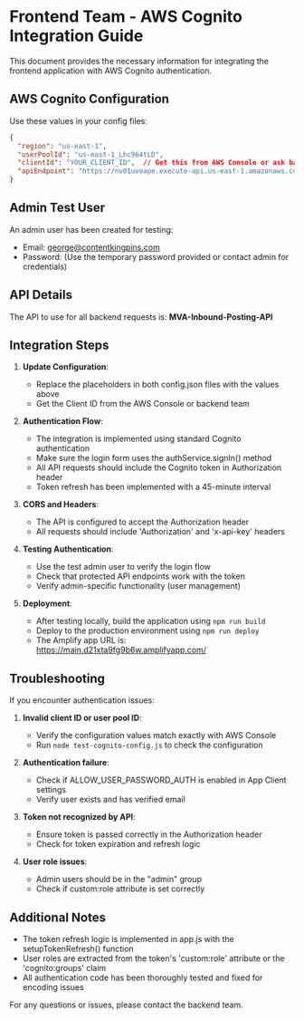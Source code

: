 # Frontend Team - AWS Cognito Integration Guide

This document provides the necessary information for integrating the frontend application with AWS Cognito authentication.

## AWS Cognito Configuration

Use these values in your config files:

```json
{
  "region": "us-east-1",
  "userPoolId": "us-east-1_Lhc964tLD",
  "clientId": "YOUR_CLIENT_ID",  // Get this from AWS Console or ask backend team
  "apiEndpoint": "https://nv01uveape.execute-api.us-east-1.amazonaws.com/prod"
}
```

## Admin Test User

An admin user has been created for testing:
- Email: george@contentkingpins.com
- Password: (Use the temporary password provided or contact admin for credentials)

## API Details

The API to use for all backend requests is: **MVA-Inbound-Posting-API**

## Integration Steps

1. **Update Configuration**:
   - Replace the placeholders in both config.json files with the values above
   - Get the Client ID from the AWS Console or backend team

2. **Authentication Flow**:
   - The integration is implemented using standard Cognito authentication
   - Make sure the login form uses the authService.signIn() method
   - All API requests should include the Cognito token in Authorization header
   - Token refresh has been implemented with a 45-minute interval

3. **CORS and Headers**:
   - The API is configured to accept the Authorization header
   - All requests should include 'Authorization' and 'x-api-key' headers

4. **Testing Authentication**:
   - Use the test admin user to verify the login flow
   - Check that protected API endpoints work with the token
   - Verify admin-specific functionality (user management)

5. **Deployment**:
   - After testing locally, build the application using `npm run build`
   - Deploy to the production environment using `npm run deploy`
   - The Amplify app URL is: https://main.d21xta9fg9b6w.amplifyapp.com/

## Troubleshooting

If you encounter authentication issues:

1. **Invalid client ID or user pool ID**:
   - Verify the configuration values match exactly with AWS Console
   - Run `node test-cognito-config.js` to check the configuration

2. **Authentication failure**:
   - Check if ALLOW_USER_PASSWORD_AUTH is enabled in App Client settings
   - Verify user exists and has verified email

3. **Token not recognized by API**:
   - Ensure token is passed correctly in the Authorization header
   - Check for token expiration and refresh logic

4. **User role issues**:
   - Admin users should be in the "admin" group
   - Check if custom:role attribute is set correctly

## Additional Notes

- The token refresh logic is implemented in app.js with the setupTokenRefresh() function
- User roles are extracted from the token's 'custom:role' attribute or the 'cognito:groups' claim
- All authentication code has been thoroughly tested and fixed for encoding issues

For any questions or issues, please contact the backend team. 